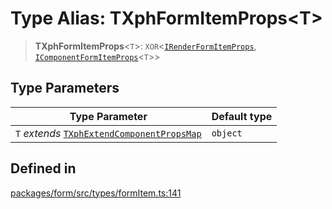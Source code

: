 # Type Alias: TXphFormItemProps\<T\>

> **TXphFormItemProps**\<`T`\>: `XOR`\<[`IRenderFormItemProps`](../interfaces/IRenderFormItemProps.md), [`IComponentFormItemProps`](../interfaces/IComponentFormItemProps.md)\<`T`\>\>

## Type Parameters

| Type Parameter | Default type |
| ------ | ------ |
| `T` *extends* [`TXphExtendComponentPropsMap`](TXphExtendComponentPropsMap.md) | `object` |

## Defined in

[packages/form/src/types/formItem.ts:141](https://github.com/XiaoPiHong/xph-crud/blob/f7338a40f5a813e6f1e401fd5222398dacf05e4d/packages/form/src/types/formItem.ts#L141)
